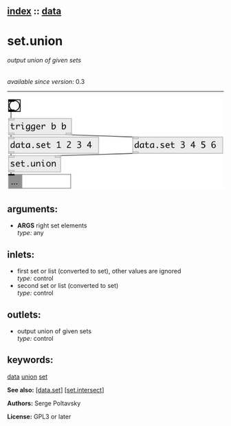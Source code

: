 [index](index.html) :: [data](category_data.html)
---

# set.union

###### output union of given sets

*available since version:* 0.3

---




[![example](../examples/img/set.union.jpg)](../examples/pd/set.union.pd)



## arguments:

* **ARGS**
right set elements<br>
_type:_ any<br>







## inlets:

* first set or list (converted to set), other values are ignored<br>
_type:_ control
* second set or list (converted to set)<br>
_type:_ control



## outlets:

* output union of given sets<br>
_type:_ control



## keywords:

[data](keywords/data.html)
[union](keywords/union.html)
[set](keywords/set.html)



**See also:**
[\[data.set\]](data.set.html)
[\[set.intersect\]](set.intersect.html)




**Authors:** Serge Poltavsky




**License:** GPL3 or later





